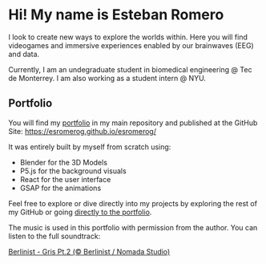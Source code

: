 # Hi! My name is Esteban Romero

I look to create new ways to explore the worlds within. Here you will find videogames and immersive experiences enabled by our brainwaves (EEG) and data.

Currently, I am an undegraduate student in biomedical engineering @ Tec de Monterrey. I am also working as a student intern @ NYU. 

## Portfolio

You will find my [portfolio](https://esromerog.github.io/esromerog/) in my main repository and published at the GitHub Site:
https://esromerog.github.io/esromerog/

It was entirely built by myself from scratch using:
* Blender for the 3D Models
* P5.js for the background visuals
* React for the user interface
* GSAP for the animations

Feel free to explore or dive directly into my projects by exploring the rest of my GitHub or going [directly to the portfolio](https://esromerog.github.io/esromerog/#/portfolio).


The music is used in this portfolio with permission from the author. You can listen to the full soundtrack:

[Berlinist - Gris Pt.2 (© Berlinist / Nomada Studio)](https://www.youtube.com/watch?v=InQk79Ll9u4)